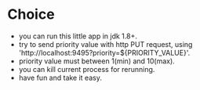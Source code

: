 # Choice
- you can run this little app in jdk 1.8+.
- try to send priority value with http PUT request, using 'http://localhost:9495?priority=${PRIORITY_VALUE}'.
- priority value must between 1(min) and 10(max).
- you can kill current process for rerunning.
- have fun and take it easy.